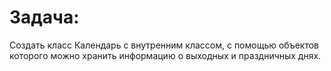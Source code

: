  # Задача: 
 Создать класс Календарь с внутренним классом, с помощью объектов которого можно хранить информацию о
выходных и праздничных днях.
